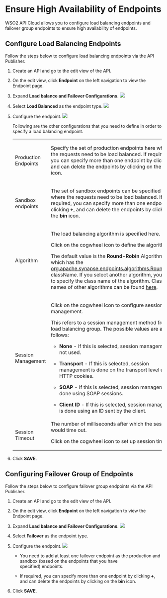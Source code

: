 # Ensure High Availability of Endpoints

WSO2 API Cloud allows you to configure load balancing endpoints and failover group endpoints to ensure high availability of endpoints.

## Configure Load Balancing Endpoints

Follow the steps below to configure load balancing endpoints via the API Publisher.

1. Create an API and go to the edit view of the API.

2. On the edit view, click **Endpoint** on the left navigation to view the Endpoint page.

3. Expand **Load balance and Failover Configurations**.
   ![](../../assets/img/learn/work-with-endpoints/load-balance-and-fail-over.png)

4. Select **Load Balanced** as the endpoint type.
   ![](../../assets/img/learn/work-with-endpoints/specify-load-balanced-endpoints.png)

5. Configure the endpoint.
   ![](../../assets/img/learn/work-with-endpoints/load-balanced-configuration.png)
    
    Following are the other configurations that you need to define in order to specify a load balancing endpoint.
    <table>
    <colgroup>
    <col width="30%" />
    <col width="70%" />
    </colgroup>
    <tbody>
    <tr class="odd">
    <td>Production Endpoints</td>
    <td><div class="content-wrapper">
    <p>Specify the set of production endpoints here where the requests need to be load balanced. If required, you can specify more than one endpoint by clicking <strong>+</strong>, and can delete the endpoints by clicking on the <strong>bin</strong> icon.</p>
    </div></td>
    </tr>
    <tr class="even">
    <td>Sandbox endpoints</td>
    <td><p>The set of sandbox endpoints can be specified here where the requests need to be load balanced. If required, you can specify more than one endpoint by clicking <strong>+</strong>, and can delete the endpoints by clicking on the <strong>bin</strong> icon.</p></td>
    </tr>
    <tr class="odd">
    <td>Algorithm</td>
    <td><div class="content-wrapper">
    <p>The load balancing algorithm is specified here.</p>
    <p>Click on the cogwheel icon to define the algorithm.</p>
    <p>The default value is the <strong>Round-Robin</strong> Algorithm, which has the <a href="https://synapse.apache.org/apidocs/org/apache/synapse/endpoints/algorithms/RoundRobin.html">org.apache.synapse.endpoints.algorithms.RoundRobin</a> className. If you select another algorithm, you need to specify the class name of the algorithm. Class names of other algorithms can be found <a href="https://synapse.apache.org/apidocs/org/apache/synapse/endpoints/algorithms/package-summary.html">here</a>.</p>
    <p></p>
    </div></td>
    </tr>
    <tr class="even">
    <td>Session Management</td>
    <td>
    <p>Click on the cogwheel icon to configure session management.</p>
    <p>This refers to a session management method from the load balancing group. The possible values are as follows:</p>
    <ul><li><p><strong>None</strong> - If this is selected, session management is not used.</p></li>
    <li><p><strong>Transport</strong> - If this is selected, session management is done on the transport level using HTTP cookies.</p></li>
    <li><p><strong>SOAP</strong> - If this is selected, session management is done using SOAP sessions.</p></li>
    <li>
    <p><strong>Client ID</strong> - If this is selected, session management is done using an ID sent by the client.</p></li>
    </td>
    </tr>
    <tr class="odd">
    <td>Session Timeout</td>
    <td>The number of milliseconds after which the session would time out.
    <p>Click on the cogwheel icon to set up session timeout</p></td>
    </tr>
    </tbody>
    </table>
    
6. Click **SAVE**.



## Configuring Failover Group of Endpoints

Follow the steps below to configure failover group endpoints via the API Publisher.

1. Create an API and go to the edit view of the API.

2. On the edit view, click **Endpoint** on the left navigation to view the Endpoint page.

3. Expand **Load balance and Failover Configurations**.
   ![](../../assets/img/learn/work-with-endpoints/failover.png)

4. Select **Failover** as the endpoint type.

5. Configure the endpoint.
   ![](../../assets/img/learn/work-with-endpoints/specify-failover-endpoints.png)
  
    - You need to add at least one failover endpoint as the production and sandbox (based on the endpoints that you have specified) endpoints. 
     
    - If required, you can specify more than one endpoint by clicking <strong>+</strong>, and can delete the endpoints by clicking on the <strong>bin</strong> icon.
         

6. Click **SAVE**.

